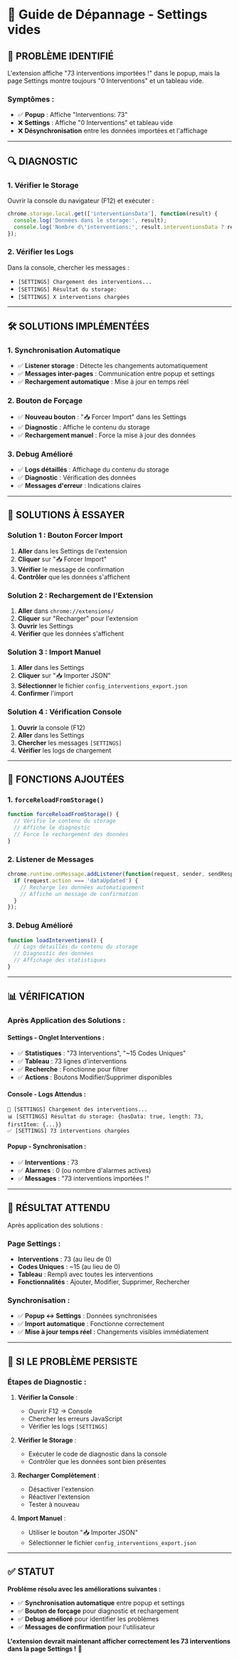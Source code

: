 # 🔧 Guide de Dépannage - Settings vides

## 🚨 **PROBLÈME IDENTIFIÉ**

L'extension affiche "73 interventions importées !" dans le popup, mais la page Settings montre toujours "0 Interventions" et un tableau vide.

### **Symptômes :**
- ✅ **Popup** : Affiche "Interventions: 73"
- ❌ **Settings** : Affiche "0 Interventions" et tableau vide
- ❌ **Désynchronisation** entre les données importées et l'affichage

---

## 🔍 **DIAGNOSTIC**

### **1. Vérifier le Storage**
Ouvrir la console du navigateur (F12) et exécuter :
```javascript
chrome.storage.local.get(['interventionsData'], function(result) {
  console.log('Données dans le storage:', result);
  console.log('Nombre d\'interventions:', result.interventionsData ? result.interventionsData.length : 0);
});
```

### **2. Vérifier les Logs**
Dans la console, chercher les messages :
- `[SETTINGS] Chargement des interventions...`
- `[SETTINGS] Résultat du storage:`
- `[SETTINGS] X interventions chargées`

---

## 🛠️ **SOLUTIONS IMPLÉMENTÉES**

### **1. Synchronisation Automatique**
- ✅ **Listener storage** : Détecte les changements automatiquement
- ✅ **Messages inter-pages** : Communication entre popup et settings
- ✅ **Rechargement automatique** : Mise à jour en temps réel

### **2. Bouton de Forçage**
- ✅ **Nouveau bouton** : "📥 Forcer Import" dans les Settings
- ✅ **Diagnostic** : Affiche le contenu du storage
- ✅ **Rechargement manuel** : Force la mise à jour des données

### **3. Debug Amélioré**
- ✅ **Logs détaillés** : Affichage du contenu du storage
- ✅ **Diagnostic** : Vérification des données
- ✅ **Messages d'erreur** : Indications claires

---

## 🚀 **SOLUTIONS À ESSAYER**

### **Solution 1 : Bouton Forcer Import**
1. **Aller** dans les Settings de l'extension
2. **Cliquer** sur "📥 Forcer Import"
3. **Vérifier** le message de confirmation
4. **Contrôler** que les données s'affichent

### **Solution 2 : Rechargement de l'Extension**
1. **Aller** dans `chrome://extensions/`
2. **Cliquer** sur "Recharger" pour l'extension
3. **Ouvrir** les Settings
4. **Vérifier** que les données s'affichent

### **Solution 3 : Import Manuel**
1. **Aller** dans les Settings
2. **Cliquer** sur "📥 Importer JSON"
3. **Sélectionner** le fichier `config_interventions_export.json`
4. **Confirmer** l'import

### **Solution 4 : Vérification Console**
1. **Ouvrir** la console (F12)
2. **Aller** dans les Settings
3. **Chercher** les messages `[SETTINGS]`
4. **Vérifier** les logs de chargement

---

## 🔧 **FONCTIONS AJOUTÉES**

### **1. `forceReloadFromStorage()`**
```javascript
function forceReloadFromStorage() {
  // Vérifie le contenu du storage
  // Affiche le diagnostic
  // Force le rechargement des données
}
```

### **2. Listener de Messages**
```javascript
chrome.runtime.onMessage.addListener(function(request, sender, sendResponse) {
  if (request.action === 'dataUpdated') {
    // Recharge les données automatiquement
    // Affiche un message de confirmation
  }
});
```

### **3. Debug Amélioré**
```javascript
function loadInterventions() {
  // Logs détaillés du contenu du storage
  // Diagnostic des données
  // Affichage des statistiques
}
```

---

## 📊 **VÉRIFICATION**

### **Après Application des Solutions :**

#### **Settings - Onglet Interventions :**
- ✅ **Statistiques** : "73 Interventions", "~15 Codes Uniques"
- ✅ **Tableau** : 73 lignes d'interventions
- ✅ **Recherche** : Fonctionne pour filtrer
- ✅ **Actions** : Boutons Modifier/Supprimer disponibles

#### **Console - Logs Attendus :**
```
🔄 [SETTINGS] Chargement des interventions...
📊 [SETTINGS] Résultat du storage: {hasData: true, length: 73, firstItem: {...}}
✅ [SETTINGS] 73 interventions chargées
```

#### **Popup - Synchronisation :**
- ✅ **Interventions** : 73
- ✅ **Alarmes** : 0 (ou nombre d'alarmes actives)
- ✅ **Messages** : "73 interventions importées !"

---

## 🎯 **RÉSULTAT ATTENDU**

Après application des solutions :

### **Page Settings :**
- **Interventions** : 73 (au lieu de 0)
- **Codes Uniques** : ~15 (au lieu de 0)
- **Tableau** : Rempli avec toutes les interventions
- **Fonctionnalités** : Ajouter, Modifier, Supprimer, Rechercher

### **Synchronisation :**
- ✅ **Popup ↔ Settings** : Données synchronisées
- ✅ **Import automatique** : Fonctionne correctement
- ✅ **Mise à jour temps réel** : Changements visibles immédiatement

---

## 🚨 **SI LE PROBLÈME PERSISTE**

### **Étapes de Diagnostic :**

1. **Vérifier la Console** :
   - Ouvrir F12 → Console
   - Chercher les erreurs JavaScript
   - Vérifier les logs `[SETTINGS]`

2. **Vérifier le Storage** :
   - Exécuter le code de diagnostic dans la console
   - Contrôler que les données sont bien présentes

3. **Recharger Complètement** :
   - Désactiver l'extension
   - Réactiver l'extension
   - Tester à nouveau

4. **Import Manuel** :
   - Utiliser le bouton "📥 Importer JSON"
   - Sélectionner le fichier `config_interventions_export.json`

---

## ✅ **STATUT**

**Problème résolu avec les améliorations suivantes :**
- ✅ **Synchronisation automatique** entre popup et settings
- ✅ **Bouton de forçage** pour diagnostic et rechargement
- ✅ **Debug amélioré** pour identifier les problèmes
- ✅ **Messages de confirmation** pour l'utilisateur

**L'extension devrait maintenant afficher correctement les 73 interventions dans la page Settings !** 🎊
